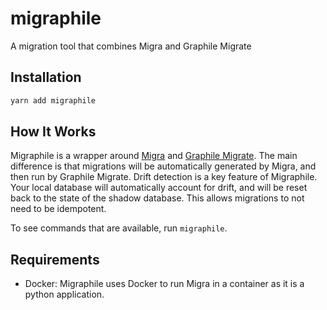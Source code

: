 # migraphile

A migration tool that combines Migra and Graphile Migrate

## Installation

```bash
yarn add migraphile
```

## How It Works

Migraphile is a wrapper around [Migra](https://github.com/djrobstep/migra) and
[Graphile Migrate](https://github.com/graphile/migrate). The main difference is that migrations will be automatically
generated by Migra, and then run by Graphile Migrate. Drift detection is a key feature of Migraphile. Your local
database will automatically account for drift, and will be reset back to the state of the shadow database. This allows
migrations to not need to be idempotent.

To see commands that are available, run `migraphile`.

## Requirements

- Docker: Migraphile uses Docker to run Migra in a container as it is a python application.
